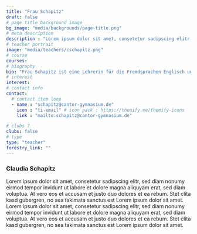 ```yaml
---
title: "Frau Schapitz"
draft: false
# page title background image
bg_image: "media/backgrounds/page-title.png"
# meta description
description : "Lorem ipsum dolor sit amet, consetetur sadipscing elitr, sed diam nonumy eirmod tempor invidunt ut labore et dolore magna aliquyam"
# teacher portrait
image: "media/teachers/cschapitz.png"
# course
courses: 
# biography
bio: "Frau Schapitz ist eine Lehrerin für die Fremdsprachen Englisch und Französisch und die stellvertretende Schulleiterin an unserer Schule."
# interest
interest:
# contact info
contact:
  # contact item loop
  - name : "schapitz@cantor-gymnasium.de"
    icon : "ti-email" # icon pack : https://themify.me/themify-icons
    link : "mailto:schapitz@cantor-gymnasium.de"

# clubs ?
clubs: false
# type
type: "teacher"
forestry_link: ""
---
```


### Claudia Schapitz

Lorem ipsum dolor sit amet, consetetur sadipscing elitr, sed diam nonumy eirmod tempor invidunt ut labore et dolore magna aliquyam erat, sed diam voluptua. At vero eos et accusam et justo duo dolores et ea rebum. Stet clita kasd gubergren, no sea takimata sanctus est Lorem ipsum dolor sit amet. Lorem ipsum dolor sit amet, consetetur sadipscing elitr, sed diam nonumy eirmod tempor invidunt ut labore et dolore magna aliquyam erat, sed diam voluptua. At vero eos et accusam et justo duo dolores et ea rebum. Stet clita kasd gubergren, no sea takimata sanctus est Lorem ipsum dolor sit amet.
